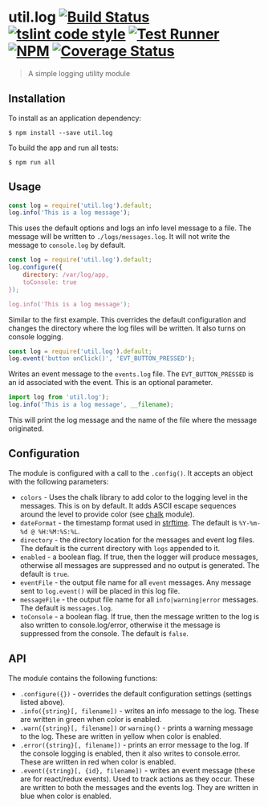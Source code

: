 # util.log [![Build Status](https://travis-ci.org/jmquigley/util.log.svg?branch=master)](https://travis-ci.org/jmquigley/util.log) [![tslint code style](https://img.shields.io/badge/code_style-TSlint-5ed9c7.svg)](https://palantir.github.io/tslint/) [![Test Runner](https://img.shields.io/badge/testing-ava-blue.svg)](https://github.com/avajs/ava) [![NPM](https://img.shields.io/npm/v/util.log.svg)](https://www.npmjs.com/package/util.log) [![Coverage Status](https://coveralls.io/repos/github/jmquigley/util.log/badge.svg?branch=master)](https://coveralls.io/github/jmquigley/util.log?branch=master)

> A simple logging utility module


## Installation

To install as an application dependency:
```
$ npm install --save util.log
```

To build the app and run all tests:
```
$ npm run all
```

## Usage

```javascript
const log = require('util.log').default;
log.info('This is a log message');
```

This uses the default options and logs an info level message to a file.  The message will be written to `./logs/messages.log`.  It will not write the message to `console.log` by default.

```javascript
const log = require('util.log').default;
log.configure({
    directory: /var/log/app,
	toConsole: true
});

log.info('This is a log message');

```
Similar to the first example.  This overrides the default configuration and changes the directory where the log files will be written.  It also turns on console logging.

```javascript
const log = require('util.log').default;
log.event('button onClick()', 'EVT_BUTTON_PRESSED');
```

Writes an event message to the `events.log` file.  The `EVT_BUTTON_PRESSED` is an id associated with the event.  This is an optional parameter.

```javascript
import log from 'util.log');
log.info('This is a log message', __filename);
```

This will print the log message and the name of the file where the message originated.


## Configuration
The module is configured with a call to the `.config()`.  It accepts an object with the following parameters:

- `colors` - Uses the chalk library to add color to the logging level in the messages.  This is on by default.  It adds ASCII escape sequences around the level to provide color (see [chalk](https://www.npmjs.com/package/chalk) module).
- `dateFormat` - the timestamp format used in [strftime](https://github.com/samsonjs/strftime).  The default is `%Y-%m-%d @ %H:%M:%S:%L`.
- `directory` - the directory location for the messages and event log files.  The default is the current directory with `logs` appended to it.
- `enabled` - a boolean flag.  If true, then the logger will produce messages, otherwise all messages are suppressed and no output is generated.  The default is `true`.
- `eventFile` - the output file name for all `event` messages.  Any message sent to `log.event()` will be placed in this log file.
- `messageFile` - the output file name for all `info|warning|error` messages.  The default is `messages.log`.
- `toConsole` - a boolean flag.  If true, then the message written to the log is also written to console.log/error, otherwise it the message is suppressed from the console.  The default is `false`.

## API
The module contains the following functions:

- `.configure({})` - overrides the default configuration settings (settings listed above).
- `.info({string}[, filename])` - writes an info message to the log.  These are written in green when color is enabled.
- `.warn({string}[, filename])` or `warning()` - prints a warning message to the log.  These are written in yellow when color is enabled.
- `.error({string}[, filename])` - prints an error message to the log.  If the console logging is enabled, then it also writes to console.error.  These are written in red when color is enabled.
- `.event({string}[, {id}, filename])` - writes an event message (these are for react/redux events).  Used to track actions as they occur.  These are written to both the messages and the events log.  They are written in blue when color is enabled.
